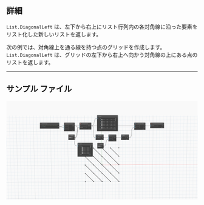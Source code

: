## 詳細
`List.DiagonalLeft` は、左下から右上にリスト行列内の各対角線に沿った要素をリスト化した新しいリストを返します。

次の例では、対角線上を通る線を持つ点のグリッドを作成します。`List.DiagonalLeft` は、グリッドの左下から右上へ向かう対角線の上にある点のリストを返します。


___
## サンプル ファイル

![List.DiagonalLeft](./DSCore.List.DiagonalLeft_img.jpg)

